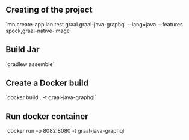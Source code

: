 <h2>Creating of the project</h2>
`mn create-app lan.test.graal.graal-java-graphql --lang=java --features spock,graal-native-image`

<h2>Build Jar</h2>
`gradlew assemble`

<h2>Create a Docker build</h2>
`docker build . -t graal-java-graphql`

<h2>Run docker container</h2>
`docker run -p 8082:8080 -t graal-java-graphql`
 